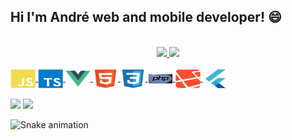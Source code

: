 ## Hi I'm André web and mobile developer! 😄
<br>

<div align="center">
  <a href="https://github.com/andrersilva96">
  <img height="180em" src="https://github-readme-stats.vercel.app/api?username=andrersilva96&show_icons=true&theme=transparent&include_all_commits=true&count_private=true"/>
  <img height="180em" src="https://github-readme-stats.vercel.app/api/top-langs/?username=andrersilva96&layout=compact&langs_count=7&theme=transparent"/>
</div>

<div style="display: inline_block"><br>
  <img align="center" alt="Andre-Language" height="30" width="40" src="https://raw.githubusercontent.com/devicons/devicon/master/icons/javascript/javascript-plain.svg">
  <img align="center" alt="Andre-Language" height="30" width="40" src="https://raw.githubusercontent.com/devicons/devicon/master/icons/typescript/typescript-plain.svg">
  <img align="center" alt="Andre-Language" height="30" width="40" src="https://raw.githubusercontent.com/devicons/devicon/master/icons/vuejs/vuejs-original.svg">
  <img align="center" alt="Andre-Language" height="30" width="40" src="https://raw.githubusercontent.com/devicons/devicon/master/icons/html5/html5-original.svg">
  <img align="center" alt="Andre-Language" height="30" width="40" src="https://raw.githubusercontent.com/devicons/devicon/master/icons/css3/css3-original.svg">
  <img align="center" alt="Andre-Language" height="30" width="40" src="https://raw.githubusercontent.com/devicons/devicon/master/icons/php/php-original.svg">
  <img align="center" alt="Andre-Language" height="30" width="40" src="https://raw.githubusercontent.com/devicons/devicon/master/icons/laravel/laravel-plain.svg">
  <img align="center" alt="Andre-Language" height="30" width="40" src="https://raw.githubusercontent.com/devicons/devicon/master/icons/flutter/flutter-original.svg">
  <!-- <img align="right" alt="Andre-pic" height="150" style="border-radius:50px;" src="https://cdn.picrew.me/shareImg/org/202210/458801_O1dvopZf.png"> -->
</div>

<br>
 
<div> 
  <a href = "mailto:andre.rsilva96@gmail.com"><img src="https://img.shields.io/badge/-Gmail-%23333?style=for-the-badge&logo=gmail&logoColor=white" target="_blank"></a>
  <a href="https://www.linkedin.com/in/andr%C3%A9-rodrigues-763931ba/" target="_blank"><img src="https://img.shields.io/badge/-LinkedIn-%230077B5?style=for-the-badge&logo=linkedin&logoColor=white" target="_blank"></a> 

  ![Snake animation](https://github.com/andrersilva96/andrersilva96/blob/output/github-contribution-grid-snake.svg)
</div>

